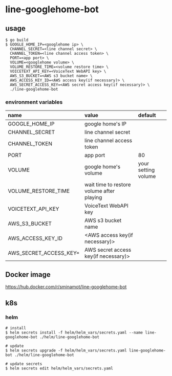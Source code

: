 # line-googlehome-bot

## usage
```
$ go build
$ GOOGLE_HOME_IP=<googlehome ip> \
  CHANNEL_SECRET=<line channel secret> \
  CHANNEL_TOKEN=<line channel access token> \
  PORT=<app port> \
  VOLUME=<googlehome volume> \
  VOLUME_RESTORE_TIME=<volume restore time> \
  VOICETEXT_API_KEY=<VoiceText WebAPI key> \
  AWS_S3_BUCKET=<AWS s3 bucket name> \
  AWS_ACCESS_KEY_ID=<AWS access key(if necessary)> \
  AWS_SECRET_ACCESS_KEY=<AWS secret access key(if necessary)> \
  ./line-googlehome-bot
```

### environment variables

|name|value|default|
|:--|:--|:--|
|GOOGLE_HOME_IP|google home's IP||
|CHANNEL_SECRET|line channel secret||
|CHANNEL_TOKEN|line channel access token||
|PORT|app port|80|
|VOLUME|google home's volume|your setting volume|
|VOLUME_RESTORE_TIME|wait time to restore volume after playing||
|VOICETEXT_API_KEY|VoiceText WebAPI key||
|AWS_S3_BUCKET|AWS s3 bucket name||
|AWS_ACCESS_KEY_ID|<AWS access key(if necessary)>||
|AWS_SECRET_ACCESS_KEY=|AWS secret access key(if necessary)>||

## Docker image
https://hub.docker.com/r/sminamot/line-googlehome-bot

## k8s
### helm
```
# install
$ helm secrets install -f helm/helm_vars/secrets.yaml --name line-googlehome-bot ./helm/line-googlehome-bot

# update
$ helm secrets upgrade -f helm/helm_vars/secrets.yaml line-googlehome-bot ./helm/line-googlehome-bot

# update secrets
$ helm secrets edit helm/helm_vars/secrets.yaml
```
